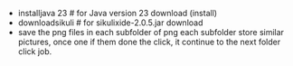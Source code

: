 - installjava 23  # for Java version 23 download (install)
- downloadsikuli # for sikulixide-2.0.5.jar download
- save the png files in each subfolder of png
  each subfolder store similar pictures, once one if them done the click, it continue to the next folder click job.
